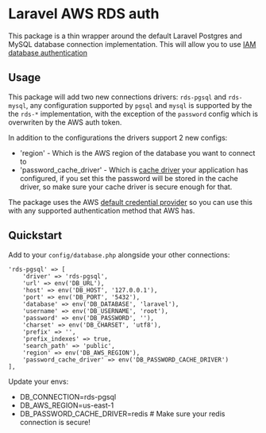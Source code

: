 # Laravel AWS RDS auth

This package is a thin wrapper around the default Laravel Postgres and MySQL database connection implementation. This will allow you to use [IAM database authentication](https://docs.aws.amazon.com/AmazonRDS/latest/UserGuide/UsingWithRDS.IAMDBAuth.html)

## Usage

This package will add two new connections drivers: `rds-pgsql` and `rds-mysql`, any configuration supported by `pgsql` and `mysql` is supported by the the `rds-*` implementation, with the exception of the `password` config which is overwriten by the AWS auth token.

In addition to the configurations the drivers support 2 new configs:
- 'region' - Which is the AWS region of the database you want to connect to
- 'password_cache_driver' - Which is [cache driver](https://laravel.com/docs/11.x/cache#driver-prerequisites) your application has configured, if you set this the password will be stored in the cache driver, so make sure your cache driver is secure enough for that.

The package uses the AWS [default credential provider](https://docs.aws.amazon.com/aws-sdk-php/v3/api/class-Aws.Credentials.CredentialProvider.html#_defaultProvider) so you can use this with any supported authentication method that AWS has.

## Quickstart

Add to your `config/database.php` alongside your other connections:

```
'rds-pgsql' => [
    'driver' => 'rds-pgsql',
    'url' => env('DB_URL'),
    'host' => env('DB_HOST', '127.0.0.1'),
    'port' => env('DB_PORT', '5432'),
    'database' => env('DB_DATABASE', 'laravel'),
    'username' => env('DB_USERNAME', 'root'),
    'password' => env('DB_PASSWORD', ''),
    'charset' => env('DB_CHARSET', 'utf8'),
    'prefix' => '',
    'prefix_indexes' => true,
    'search_path' => 'public',
    'region' => env('DB_AWS_REGION'),
    'password_cache_driver' => env('DB_PASSWORD_CACHE_DRIVER')
],
```

Update your envs:
- DB_CONNECTION=rds-pgsql
- DB_AWS_REGION=us-east-1
- DB_PASSWORD_CACHE_DRIVER=redis # Make sure your redis connection is secure!
